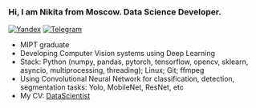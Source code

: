 ### Hi, I am Nikita from Moscow. Data Science Developer.
  
[![Yandex](https://img.shields.io/badge/-lindemann.na@phystech.edu-F9DB60?style=flat-square&logo=Yandex&logoColor=FF3333)](mailto:lindemann.na@phystech.edu)
[![Telegram](https://img.shields.io/badge/Telegram-blue?style=flat-square&logo=Telegram)](https://t.me/NikLinMIPT)

* MIPT graduate
* Developing Computer Vision systems using Deep Learning
* Stack: Python (numpy, pandas, pytorch, tensorflow, opencv, sklearn, asyncio, multiprocessing, threading); Linux; Git; ffmpeg
* Using Convolutional Neural Network for classification, detection, segmentation tasks: Yolo, MobileNet, ResNet, etc
* My CV: [DataScientist](https://github.com/LinNikMIPT/CV)
